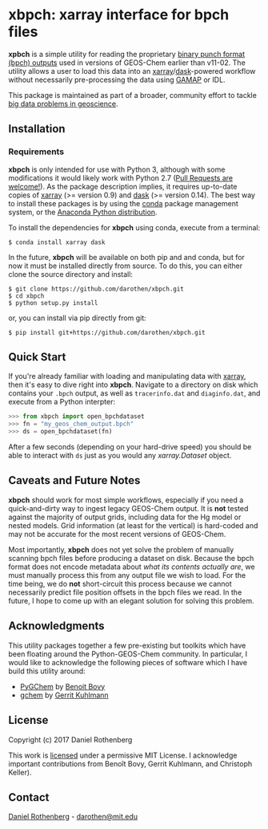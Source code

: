 # xbpch: xarray interface for bpch files

**xpbch** is a simple utility for reading the proprietary [binary punch format (bpch) outputs](http://wiki.seas.harvard.edu/geos-chem/index.php/GEOS-Chem_Output_Files#Binary_Punch_File_Format) used in versions of GEOS-Chem earlier than v11-02. The utility allows a user to load this data into an [xarray]/[dask]-powered workflow without necessarily pre-processing the data using [GAMAP] or IDL.

This package is maintained as part of a broader, community effort to tackle [big data problems in geoscience](https://pangeo-data.github.io/).

[dask]: http://dask.pydata.org/
[xarray]: http://xarray.pydata.org/
[GAMAP]: http://acmg.seas.harvard.edu/gamap/

## Installation

### Requirements

**xbpch** is only intended for use with Python 3, although with some modifications it  would likely work with Python 2.7 ([Pull Requests are welcome!](https://github.com/darothen/xbpch/pulls)). As the package description implies, it requires up-to-date copies of [xarray] (>= version 0.9) and [dask] (>= version 0.14). The best way to install these packages is by using the [conda](http://conda.pydata.org/docs/) package management system, or the [Anaconda Python distribution](https://www.continuum.io/downloads).

 To install the dependencies for **xbpch** using conda, execute from a terminal:

  ``` shell
  $ conda install xarray dask
  ```

 In the future, **xbpch** will be available on both pip and and conda, but for now it must be installed directly from source. To do this, you can either clone the source directory and install:

 ``` shell
 $ git clone https://github.com/darothen/xbpch.git
 $ cd xbpch
 $ python setup.py install
 ```

or, you can install via pip directly from git:

``` shell
$ pip install git+https://github.com/darothen/xbpch.git
```

## Quick Start

If you're already familiar with loading and manipulating data with [xarray], then it's easy to dive right into **xbpch**. Navigate to a directory on disk which contains your `.bpch` output, as well as `tracerinfo.dat` and `diaginfo.dat`, and execute from a Python interpter:

``` python
>>> from xbpch import open_bpchdataset
>>> fn = "my_geos_chem_output.bpch"
>>> ds = open_bpchdataset(fn)
```

After a few seconds (depending on your hard-drive speed) you should be able to interact with `ds` just as you would any *xarray.Dataset* object.

## Caveats and Future Notes

**xbpch** should work for most simple workflows, especially if you need a quick-and-dirty way to ingest legacy GEOS-Chem output. It is **not** tested against the majority of output grids, including data for the Hg model or nested models. Grid information (at least for the vertical) is hard-coded and may not be accurate for the most recent versions of GEOS-Chem.

Most importantly, **xbpch** does not yet solve the problem of manually scanning bpch files before producing a dataset on disk. Because the bpch format does not encode metadata about *what its contents actually are*, we must manually process this from any output file we wish to load. For the time being, we do **not** short-circuit this process because we cannot necessarily predict file position offsets in the bpch files we read. In the future, I hope to come up with an elegant solution for solving this problem.

## Acknowledgments

This utility packages together a few pre-existing but toolkits which have been floating around the Python-GEOS-Chem community. In particular, I would like to acknowledge the following pieces of software which I have build this utility around:

- [PyGChem](https://github.com/benbovy/PyGChem) by [Benoit Bovy](https://github.com/benbovy)
- [gchem](https://github.com/gkuhl/gchem) by [Gerrit Kuhlmann](https://github.com/gkuhl)

## License

Copyright (c) 2017 Daniel Rothenberg

This work is [licensed](LICENSE) under a permissive MIT License. I acknowledge important contributions from Benoît Bovy, Gerrit Kuhlmann, and Christoph Keller).

## Contact

[Daniel Rothenberg](http://github.com/darothen) - darothen@mit.edu